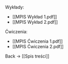 Wykłady:
- [[MPIS Wykład 1.pdf]]
- [[MPIS Wykład 2.pdf]]

Ćwiczenia:
- [[MPIS Ćwiczenia 1.pdf]]
- [[MPIS Ćwiczenia 2.pdf]]

Back -> [[Spis treści]]